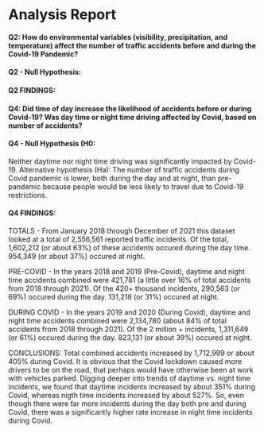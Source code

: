 # Analysis Report
#### Q2: How do environmental variables (visibility, precipitation, and temperature) affect the number of traffic accidents before and during the Covid-19 Pandemic?
#### Q2 - Null Hypothesis:  
#### Q2 FINDINGS:

#### Q4: Did time of day increase the likelihood of accidents before or during Covid-19? Was day time or night time driving affected by Covid, based on number of accidents?

#### Q4 - Null Hypothesis (H0: 
Neither daytime nor night time driving was significantly impacted by Covid-19. Alternative hypothesis (Ha): The number of traffic accidents during Covid pandemic is lower, both during the day and at night, than pre-pandemic because people would be less likely to travel due to Covid-19 restrictions.

#### Q4 FINDINGS:

 TOTALS - 
  From January 2018 through December of 2021 this dataset looked at a total of 2,556,561 reported traffic incidents.
  Of the total, 1,602,212 (or about 63%) of these accidents occured during the day time.
  954,349 (or about 37%) occured at night.
 
 PRE-COVID - 
  In the years 2018 and 2019 (Pre-Covid), daytime and night time accidents combined were 421,781 (a little over 16% of total accidents   from 2018 through 2021).
  Of the 420+ thousand incidents, 290,563 (or 69%) occured during the day.
  131,218 (or 31%) occured at night.
 
 DURING COVID - 
  In the years 2019 and 2020 (During Covid), daytime and night time accidents combined were 2,134,780 (about 84% of total                 accidents from 2018 through 2021).
  Of the 2 million + incidents, 1,311,649 (or 61%) occured during the day.
  823,131 (or about 39%) occured at night.
  
  CONCLUSIONS: 
    Total combined accidents increased by 1,712,999 or about 405% during Covid. It is obvious that the Covid lockdown caused more           drivers to be on the road, that perhaps would have otherwise been at work with vehicles parked. Digging deeper into trends of           daytime vs. night time incidents, we found that daytime incidents increased by about 351% during Covid, whereas nigth time             incidents increased by about 527%. So, even though there were far more incidents during the day both pre and during Covid, there       was a significantly higher rate increase in night time incidents during Covid.
  
 
